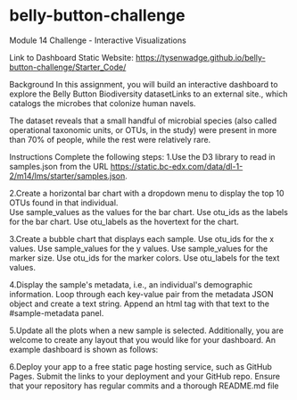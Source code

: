 # belly-button-challenge
Module 14 Challenge - Interactive Visualizations

Link to Dashboard Static Website: https://tysenwadge.github.io/belly-button-challenge/Starter_Code/

Background
In this assignment, you will build an interactive dashboard to explore the Belly Button Biodiversity datasetLinks to an external site., which catalogs the microbes that colonize human navels.

The dataset reveals that a small handful of microbial species (also called operational taxonomic units, or OTUs, in the study) were present in more than 70% of people, while the rest were relatively rare.

Instructions
Complete the following steps:
1.Use the D3 library to read in samples.json from the URL https://static.bc-edx.com/data/dl-1-2/m14/lms/starter/samples.json.
  
2.Create a horizontal bar chart with a dropdown menu to display the top 10 OTUs found in that individual.  
  Use sample_values as the values for the bar chart.
  Use otu_ids as the labels for the bar chart.
  Use otu_labels as the hovertext for the chart.

3.Create a bubble chart that displays each sample.
  Use otu_ids for the x values.
  Use sample_values for the y values.
  Use sample_values for the marker size.
  Use otu_ids for the marker colors.
  Use otu_labels for the text values.

4.Display the sample's metadata, i.e., an individual's demographic information.
  Loop through each key-value pair from the metadata JSON object and create a text string.
  Append an html tag with that text to the #sample-metadata panel.

5.Update all the plots when a new sample is selected. Additionally, you are welcome to create any layout that you would like for your dashboard. An   example dashboard is shown as follows:

6.Deploy your app to a free static page hosting service, such as GitHub Pages. Submit the links to your deployment and your GitHub repo. Ensure that your repository has regular commits and a thorough README.md file


